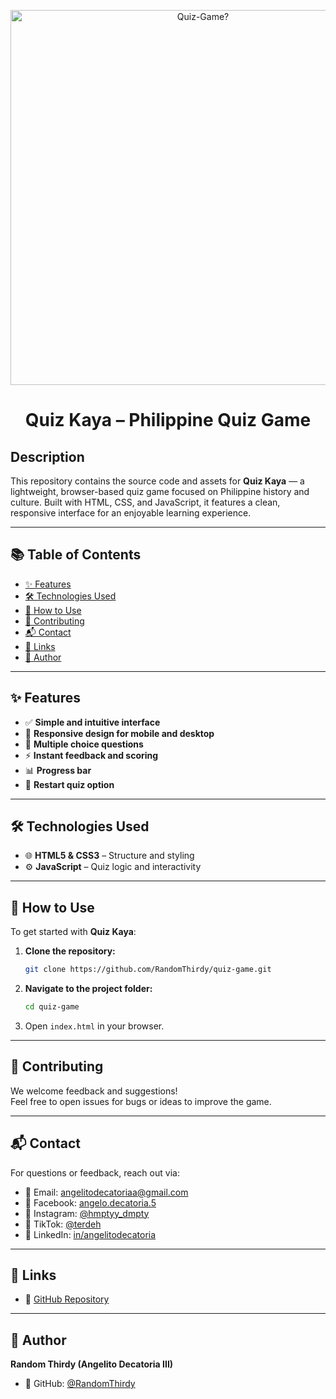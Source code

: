  <p align="center">
   <img src="https://raw.githubusercontent.com/RandomThirdy/quiz-game/main/assets/quiz-game%20icon.jpg" alt="Quiz-Game?" width="600"/>
 </p>

<h1 align="center">Quiz Kaya – Philippine Quiz Game</h1>

## Description

This repository contains the source code and assets for **Quiz Kaya** — a lightweight, browser-based quiz game focused on Philippine history and culture. Built with HTML, CSS, and JavaScript, it features a clean, responsive interface for an enjoyable learning experience.

---

## 📚 Table of Contents

- [✨ Features](#-features)  
- [🛠️ Technologies Used](#-technologies-used)  
- [🚀 How to Use](#-how-to-use)  
- [🤝 Contributing](#-contributing)  
- [📬 Contact](#-contact)  
- [🔗 Links](#-links)  
- [👤 Author](#-author)

---

## ✨ Features

- ✅ **Simple and intuitive interface**
- 📱 **Responsive design for mobile and desktop**
- 📝 **Multiple choice questions**
- ⚡ **Instant feedback and scoring**
- 📊 **Progress bar**
- 🔄 **Restart quiz option**

---

## 🛠️ Technologies Used

- 🌐 **HTML5 & CSS3** – Structure and styling  
- ⚙️ **JavaScript** – Quiz logic and interactivity  

---

## 🚀 How to Use

To get started with **Quiz Kaya**:

1. **Clone the repository:**
   ```bash
   git clone https://github.com/RandomThirdy/quiz-game.git
   ```
2. **Navigate to the project folder:**
   ```bash
   cd quiz-game
   ```
3. Open `index.html` in your browser.

---

## 🤝 Contributing

We welcome feedback and suggestions!  
Feel free to open issues for bugs or ideas to improve the game.

---

## 📬 Contact

For questions or feedback, reach out via:

- 📧 Email: [angelitodecatoriaa@gmail.com](mailto:angelitodecatoriaa@gmail.com)  
- 💬 Facebook: [angelo.decatoria.5](https://facebook.com/angelo.decatoria.5)  
- 📸 Instagram: [@hmptyy_dmpty](https://instagram.com/hmptyy_dmpty)  
- 🎵 TikTok: [@terdeh](https://www.tiktok.com/@terdeh)  
- 💼 LinkedIn: [in/angelitodecatoria](https://linkedin.com/in/angelitodecatoria)  

---

## 🔗 Links

- 📂 [GitHub Repository](https://github.com/RandomThirdy/quiz-game)  

---

## 👤 Author

**Random Thirdy (Angelito Decatoria III)**

- 🐙 GitHub: [@RandomThirdy](https://github.com/RandomThirdy)  



